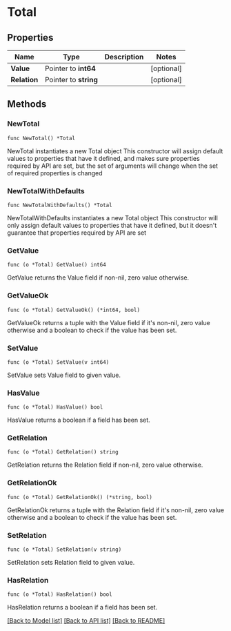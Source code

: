 # Total

## Properties

Name | Type | Description | Notes
------------ | ------------- | ------------- | -------------
**Value** | Pointer to **int64** |  | [optional] 
**Relation** | Pointer to **string** |  | [optional] 

## Methods

### NewTotal

`func NewTotal() *Total`

NewTotal instantiates a new Total object
This constructor will assign default values to properties that have it defined,
and makes sure properties required by API are set, but the set of arguments
will change when the set of required properties is changed

### NewTotalWithDefaults

`func NewTotalWithDefaults() *Total`

NewTotalWithDefaults instantiates a new Total object
This constructor will only assign default values to properties that have it defined,
but it doesn't guarantee that properties required by API are set

### GetValue

`func (o *Total) GetValue() int64`

GetValue returns the Value field if non-nil, zero value otherwise.

### GetValueOk

`func (o *Total) GetValueOk() (*int64, bool)`

GetValueOk returns a tuple with the Value field if it's non-nil, zero value otherwise
and a boolean to check if the value has been set.

### SetValue

`func (o *Total) SetValue(v int64)`

SetValue sets Value field to given value.

### HasValue

`func (o *Total) HasValue() bool`

HasValue returns a boolean if a field has been set.

### GetRelation

`func (o *Total) GetRelation() string`

GetRelation returns the Relation field if non-nil, zero value otherwise.

### GetRelationOk

`func (o *Total) GetRelationOk() (*string, bool)`

GetRelationOk returns a tuple with the Relation field if it's non-nil, zero value otherwise
and a boolean to check if the value has been set.

### SetRelation

`func (o *Total) SetRelation(v string)`

SetRelation sets Relation field to given value.

### HasRelation

`func (o *Total) HasRelation() bool`

HasRelation returns a boolean if a field has been set.


[[Back to Model list]](../README.md#documentation-for-models) [[Back to API list]](../README.md#documentation-for-api-endpoints) [[Back to README]](../README.md)


